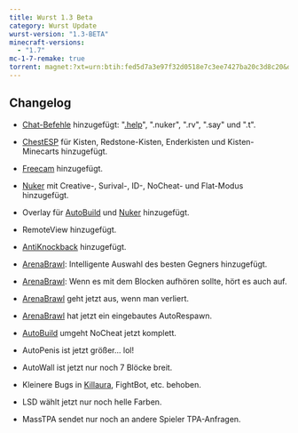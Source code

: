 ```yaml
---
title: Wurst 1.3 Beta
category: Wurst Update
wurst-version: "1.3-BETA"
minecraft-versions:
  - "1.7"
mc-1-7-remake: true
torrent: magnet:?xt=urn:btih:fed5d7a3e97f32d0518e7c3ee7427ba20c3d8c20&dn=Wurst%201.3-BETA%20REMAKE&tr=udp%3a%2f%2ftracker.opentrackr.org%3a1337%2fannounce&tr=udp%3a%2f%2f9.rarbg.com%3a2810%2fannounce&tr=udp%3a%2f%2fopen.tracker.cl%3a1337%2fannounce&tr=udp%3a%2f%2fexodus.desync.com%3a6969%2fannounce&tr=udp%3a%2f%2ftracker.openbittorrent.com%3a6969%2fannounce&tr=http%3a%2f%2fopenbittorrent.com%3a80%2fannounce&tr=udp%3a%2f%2fwww.torrent.eu.org%3a451%2fannounce&tr=udp%3a%2f%2fvibe.sleepyinternetfun.xyz%3a1738%2fannounce&tr=udp%3a%2f%2ftracker2.dler.org%3a80%2fannounce&tr=udp%3a%2f%2ftracker.torrent.eu.org%3a451%2fannounce&tr=udp%3a%2f%2ftracker.tiny-vps.com%3a6969%2fannounce&tr=udp%3a%2f%2ftracker.srv00.com%3a6969%2fannounce&tr=udp%3a%2f%2ftracker.pomf.se%3a80%2fannounce&tr=http%3a%2f%2ftracker.openbittorrent.com%3a80%2fannounce&tr=udp%3a%2f%2ftracker.ololosh.space%3a6969%2fannounce&tr=udp%3a%2f%2ftracker.moeking.me%3a6969%2fannounce&tr=udp%3a%2f%2fretracker.netbynet.ru%3a2710%2fannounce&tr=udp%3a%2f%2fopentor.org%3a2710%2fannounce&tr=udp%3a%2f%2fopen.stealth.si%3a80%2fannounce
---
```

## Changelog

- [Chat-Befehle](https://wurst.wiki/command) hinzugefügt: "[.help](https://wurst.wiki/cmd/help)", ".nuker", ".rv", ".say" und ".t".

- [ChestESP](https://wurst.wiki/chestesp) für Kisten, Redstone-Kisten, Enderkisten und Kisten-Minecarts hinzugefügt.

- [Freecam](https://wurst.wiki/freecam) hinzugefügt.

- [Nuker](https://wurst.wiki/nuker) mit Creative-, Surival-, ID-, NoCheat- und Flat-Modus hinzugefügt.

- Overlay für [AutoBuild](https://wurst.wiki/autobuild) und [Nuker](https://wurst.wiki/nuker) hinzugefügt.

- RemoteView hinzugefügt.

- [AntiKnockback](https://wurst.wiki/antiknockback) hinzugefügt.

- [ArenaBrawl](https://wurst.wiki/arenabrawl): Intelligente Auswahl des besten Gegners hinzugefügt.

- [ArenaBrawl](https://wurst.wiki/arenabrawl): Wenn es mit dem Blocken aufhören sollte, hört es auch auf.

- [ArenaBrawl](https://wurst.wiki/arenabrawl) geht jetzt aus, wenn man verliert.

- [ArenaBrawl](https://wurst.wiki/arenabrawl) hat jetzt ein eingebautes AutoRespawn.

- [AutoBuild](https://wurst.wiki/autobuild) umgeht NoCheat jetzt komplett.

- AutoPenis ist jetzt größer... lol!

- AutoWall ist jetzt nur noch 7 Blöcke breit.

- Kleinere Bugs in [Killaura](https://wurst.wiki/killaura), FightBot, etc. behoben.

- LSD wählt jetzt nur noch helle Farben.

- MassTPA sendet nur noch an andere Spieler TPA-Anfragen.
